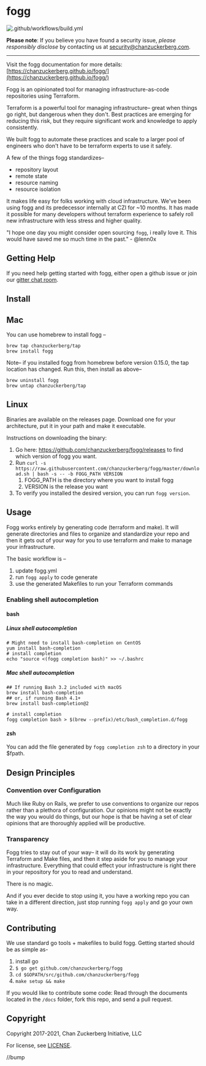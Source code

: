 # fogg
<!-- bump -->
![.github/workflows/build.yml](https://github.com/chanzuckerberg/fogg/workflows/.github/workflows/build.yml/badge.svg)

**Please note**: If you believe you have found a security issue, _please responsibly disclose_ by contacting us at [security@chanzuckerberg.com](mailto:security@chanzuckerberg.com).

----

Visit the fogg documentation for more details: [https://chanzuckerberg.github.io/fogg/](https://chanzuckerberg.github.io/fogg/)

Fogg is an opinionated tool for managing infrastructure-as-code repositories using Terraform.

Terraform is a powerful tool for managing infrastructure– great when things go right, but dangerous
when they don't. Best practices are emerging for reducing this risk, but they require significant
work and knowledge to apply consistently.

We built fogg to automate these practices and scale to a larger pool of engineers who don't have to
be terraform experts to use it safely.

A few of the things fogg standardizes–

* repository layout
* remote state
* resource naming
* resource isolation

It makes life easy for folks working with cloud infrastructure. We've been using fogg and its
predecessor internally at CZI for ~10 months. It has made it possible for many developers without
terraform experience to safely roll new infrastructure with less stress and higher quality.

"I hope one day you might consider open sourcing `fogg`, i really love it. This would have saved me
so much time in the past." - @lenn0x

## Getting Help

If you need help getting started with fogg, either open a github issue or join our [gitter chat room](https://gitter.im/chanzuckerberg/fogg).

## Install

## Mac

You can use homebrew to install fogg –

```shell
brew tap chanzuckerberg/tap
brew install fogg
```

Note– if you installed fogg from homebrew before version 0.15.0, the tap location has changed. Run
this, then install as above–

```shell
brew uninstall fogg
brew untap chanzuckerberg/tap
```

## Linux

Binaries are available on the releases page. Download one for your architecture, put it in your path and make it executable.

Instructions on downloading the binary:

1. Go here: <https://github.com/chanzuckerberg/fogg/releases> to find which version of fogg you want.
2. Run `curl -s https://raw.githubusercontent.com/chanzuckerberg/fogg/master/download.sh | bash -s -- -b FOGG_PATH VERSION`
   1. FOGG_PATH is the directory where you want to install fogg
   2. VERSION is the release you want
3. To verify you installed the desired version, you can run `fogg version`.

## Usage

Fogg works entirely by generating code (terraform and make). It will generate directories and files
to organize and standardize your repo and then it gets out of your way for you to use terraform and
make to manage your infrastructure.

The basic workflow is –

1. update fogg.yml
2. run `fogg apply` to code generate
3. use the generated Makefiles to run your Terraform commands

### Enabling shell autocompletion

#### bash

##### Linux shell autocompletion

```shell
# Might need to install bash-completion on CentOS
yum install bash-completion
# install completion
echo "source <(fogg completion bash)" >> ~/.bashrc
```

##### Mac shell autocompletion

```shell
## If running Bash 3.2 included with macOS
brew install bash-completion
## or, if running Bash 4.1+
brew install bash-completion@2

# install completion
fogg completion bash > $(brew --prefix)/etc/bash_completion.d/fogg
```

#### zsh

You can add the file generated by `fogg completion zsh` to a directory in your $fpath.

## Design Principles

### Convention over Configuration

Much like Ruby on Rails, we prefer to use conventions to organize our repos rather than a plethora
of configuration. Our opinions might not be exactly the way you would do things, but our hope is
that be having a set of clear opinions that are thoroughly applied will be productive.

### Transparency

Fogg tries to stay out of your way– it will do its work by generating Terraform and Make files, and
then it step aside for you to manage your infrastructure. Everything that could effect your
infrastructure is right there in your repository for you to read and understand.

There is no magic.

And if you ever decide to stop using it, you have a working repo you can take in a different
direction, just stop running `fogg apply` and go your own way.

## Contributing

We use standard go tools + makefiles to build fogg. Getting started should be as simple as-

1. install go
1. `$ go get github.com/chanzuckerberg/fogg`
1. `cd $GOPATH/src/github.com/chanzuckerberg/fogg`
1. `make setup && make`

If you would like to contribute some code: Read through the documents  located in the `/docs`
folder, fork this repo, and send a pull request.

## Copyright

Copyright 2017-2021, Chan Zuckerberg Initiative, LLC

For license, see [LICENSE](LICENSE).

//bump

